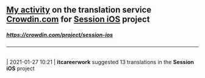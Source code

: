 ## [My activity](https://crowdin.com/profile/itcareerwork/activity "My profile") on the translation service [Crowdin.com](https://crowdin.com "crowdin.com") for [Session iOS](https://crowdin.com/project/session-ios "Session iOS Crowdin") project
##### <https://crowdin.com/project/session-ios>
***
<br>| 2021-01-27 10:21 | **itcareerwork** suggested 13 translations in the **Session iOS** project
